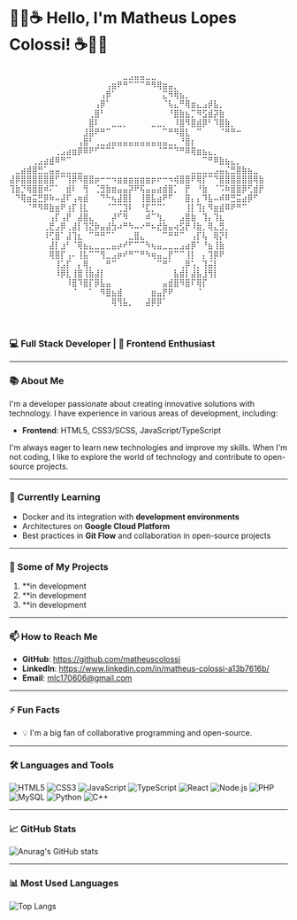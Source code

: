 # 🧙‍♂️☕ Hello, I'm Matheus Lopes Colossi! ☕🧙‍♂️
⠀⠀⠀⠀⠀⠀⠀⠀⠀⠀⠀⠀⠀⠀⠀⠀⠀⠀⠀⠀⣀⣠⣤⣤⣀⣀⠀⠀⠀⠀⠀⠀⠀⠀⠀⠀⠀⠀⠀⠀⠀⠀⠀⠀⠀
⠀⠀⠀⠀⠀⠀⠀⠀⠀⠀⠀⠀⠀⠀⠀⠀⠀⢠⣶⠟⠛⠉⠉⠉⠛⠻⢿⣶⣤⡀⠀⠀⠀⠀⠀⠀⠀⠀⠀⠀⠀⠀⠀⠀⠀
⠀⠀⠀⠀⠀⠀⠀⠀⠀⠀⠀⠀⠀⠀⠀⠀⢠⡿⠁⠀⠀⠀⠀⠀⠀⠀⠀⣍⠻⢿⣦⡀⠀⠀⠀⠀⠀⠀⠀⠀⠀⠀⠀⠀⠀
⠀⠀⠀⠀⠀⠀⠀⠀⠀⠀⠀⠀⠀⠀⠀⢠⡿⠁⠀⠀⠀⠀⠀⠀⠀⠀⠀⠈⢧⣄⠛⢿⣶⣄⣠⡾⣧⡀⠀⠀⠀⠀⠀⠀⠀
⠀⠀⠀⠀⠀⠀⠀⠀⠀⠀⠀⠀⠀⠀⢀⣿⠃⠀⠀⠀⠀⠀⠀⠀⠀⠀⠀⠀⠘⣿⣷⣦⡉⠻⣫⣾⡽⣷⠀⠀⠀⠀⠀⠀⠀
⠀⠀⠀⠀⠀⠀⠀⠀⠀⠀⠀⠀⠀⠀⣿⠇⠀⠀⣀⣀⡀⠀⠀⠀⠀⣀⣀⡀⠀⠸⣿⠻⣿⣾⡿⠃⠹⣿⣷⡀⠀⠀⠀⠀⠀
⠀⠀⠀⠀⠀⠀⠀⠀⠀⠀⠀⠀⠀⣸⣿⠟⠛⠉⠀⠀⠀⠀⠀⠀⠀⠀⠀⠉⠛⠻⣿⣇⠀⠉⠀⠀⠀⠈⠛⠛⠒⠀⠀⠀⠀
⠀⠀⠀⠀⠀⠀⠀⠀⠀⠀⠀⠀⢠⣿⠃⢀⣀⣠⣤⣤⣤⣤⣤⣤⣤⣤⣤⣤⣀⡀⠘⣿⡆⠀⠀⠀⠀⠀⠀⠀⠀⠀⠀⠀⠀
⠀⠀⠀⠀⠀⠀⠀⠀⢀⣠⣴⣶⡿⠿⠟⠋⠉⠉⠁⠀⠀⠀⠀⠀⠀⠀⠈⠉⠉⠙⠛⠿⢿⣶⣦⣄⡀⠀⠀⠀⠀⠀⠀⠀⠀
⠀⠀⠀⠀⢀⣠⣴⣾⠿⠛⠉⠀⠀⠀⠀⠀⠀⠀⠀⠀⠀⠀⠀⠀⠀⠀⠀⠀⠀⠀⠀⠀⠀⠀⠉⠛⠿⣷⣦⣄⡀⠀⠀⠀⠀
⠀⣀⣴⣾⣿⣛⣁⣤⣤⣀⣀⣀⣀⠀⠀⠀⠀⠀⠀⠀⠀⠀⠀⠀⠀⠀⠀⠀⠀⠀⠀⠀⣀⣀⣀⣀⣠⣤⣌⣛⣿⣷⣦⣀⠀
⣼⡿⣿⣿⣿⣿⣿⣿⠋⠉⢹⡿⠻⣿⣿⡶⠒⠒⠲⣶⣶⣶⣶⣶⣶⡶⠖⠒⠲⢾⣿⣿⠟⢿⡏⠉⠙⣿⣿⣿⣿⣿⣿⢿⣷
⢹⣷⡙⢿⣿⣿⠾⠍⠁⠀⣾⠇⠀⢻⠀⢈⣻⣷⣶⣤⣤⡽⠟⢯⣤⣤⣴⣾⣿⡁⠀⡟⠀⠘⣷⠀⠈⠩⠷⣿⣿⡿⢋⣾⡟
⠀⠙⢿⣶⣭⣛⡿⠷⠤⣼⠏⢠⢶⣾⠀⠀⠙⠓⢦⣼⣿⡇⠀⢸⣿⣧⣴⠟⠋⠀⠀⣿⡄⡄⠹⣧⠤⠾⠿⣛⣭⣴⡿⠋⠀
⠀⠀⠀⠈⠛⠻⠿⣷⣶⠟⢰⡏⢸⣇⠀⠀⠀⠈⠉⢉⣹⠇⠀⠘⣏⡉⠉⠁⠀⠀⠀⢸⡇⢹⡆⠻⣶⣾⠿⠟⠛⠉⠀⠀⠀
⠀⠀⠀⠀⠀⠀⠀⢠⡏⢠⡟⠀⣼⣿⣄⠀⠀⠀⡼⠋⠻⠀⠀⠀⠾⠉⢳⡀⠀⠀⣠⣿⣷⠀⢹⡄⢹⣆⠀⠀⠀⠀⠀⠀⠀
⠀⠀⠀⠀⠀⠀⢀⣟⣠⡿⢀⣼⡇⢹⣝⡷⣤⣼⣳⠴⠛⠳⠤⠔⠛⠦⣞⣷⣤⢴⣫⡟⠸⣷⡀⢿⣄⣻⡀⠀⠀⠀⠀⠀⠀
⠀⠀⠀⠀⠀⠀⠸⢋⣿⠁⣼⢹⣆⠀⠉⠛⠛⠉⠁⠀⠀⣀⣿⣄⠀⠀⠀⠉⠛⠛⠉⠀⢠⡏⢧⠀⢿⡝⠇⠀⠀⠀⠀⠀⠀
⠀⠀⠀⠀⠀⠀⠀⣼⡇⣰⠃⠈⢿⣦⣄⣀⣀⣀⣤⡴⠞⠋⠉⠉⠳⢦⣤⣀⣀⣀⣠⣴⡿⠁⠘⣦⢸⣷⠀⠀⠀⠀⠀⠀⠀
⠀⠀⠀⠀⠀⠀⠀⢿⣿⡏⢠⠄⢸⣧⠉⠉⢻⣀⣠⡶⠞⠛⠉⠛⠳⢶⣤⣀⡟⠉⠉⢸⡇⠀⡄⢹⡿⠟⠀⠀⠀⠀⠀⠀⠀
⠀⠀⠀⠀⠀⠀⠀⠀⢸⣡⡏⠀⡄⢿⡀⠀⠀⠛⠉⠀⠀⠀⠀⠀⠀⠀⠉⠛⠁⠀⢀⡿⢡⡀⢹⣬⡇⠀⠀⠀⠀⠀⠀⠀⠀
⠀⠀⠀⠀⠀⠀⠀⠀⠸⡿⣇⢸⣿⢸⣷⣼⡇⠀⠀⠀⠀⠀⠀⠀⠀⠀⠀⠀⠀⣧⣾⡇⣼⣧⣸⢻⡇⠀⠀⠀⠀⠀⠀⠀⠀
⠀⠀⠀⠀⠀⠀⠀⠀⠀⠀⠸⣿⠹⣿⡏⡿⣧⣤⠀⠀⠀⠀⠀⠀⠀⠀⠀⣤⣾⣿⠻⣿⠏⢿⡏⠀⠀⠀⠀⠀⠀⠀⠀⠀⠀
⠀⠀⠀⠀⠀⠀⠀⠀⠀⠀⠀⠈⠀⠀⠁⠀⠻⣿⣦⣾⠀⠀⠀⠀⠀⣶⣤⡟⠟⠀⠀⠀⠀⠈⠀⠀⠀⠀⠀⠀⠀⠀⠀⠀⠀
⠀⠀⠀⠀⠀⠀⠀⠀⠀⠀⠀⠀⠀⠀⠀⠀⠀⠀⢿⢻⣧⡀⠀⠀⣼⡿⡿⠁⠀⠀⠀⠀⠀⠀⠀⠀⠀⠀⠀⠀⠀⠀⠀⠀⠀
⠀⠀⠀⠀⠀⠀⠀⠀⠀⠀⠀⠀⠀⠀⠀⠀⠀⠀⠀⠀⠀⠀⠀⠀⠀⠀⠀⠀⠀⠀
⠀⠀⠀⠀⠀⠀⠀⠀⠀⠀⠀⠀⠀⠀⠀⠀⠀⠀⠀⠀⠀⠀⠀⠀⠀⠀⠀⠀⠀⠀⠀⠀


### 💻 Full Stack Developer | 🎨 Frontend Enthusiast 

---

### 📚 About Me

I'm a developer passionate about creating innovative solutions with technology. I have experience in various areas of development, including:

- **Frontend**: HTML5, CSS3/SCSS, JavaScript/TypeScript

I'm always eager to learn new technologies and improve my skills. When I'm not coding, I like to explore the world of technology and contribute to open-source projects.

---

### 🌱 Currently Learning

- Docker and its integration with **development environments**
- Architectures on **Google Cloud Platform**
- Best practices in **Git Flow** and collaboration in open-source projects

---

### 🚀 Some of My Projects

1. **in development
2. **in development
3. **in development
---

### 📫 How to Reach Me

- **GitHub**: https://github.com/matheuscolossi
- **LinkedIn**: https://www.linkedin.com/in/matheus-colossi-a13b7616b/
- **Email**: mlc170606@gmail.com

---

### ⚡ Fun Facts

- 💡 I'm a big fan of collaborative programming and open-source.

---

### 🛠️ Languages and Tools

![HTML5](https://img.shields.io/badge/-HTML5-E34F26?style=flat&logo=html5&logoColor=white)
![CSS3](https://img.shields.io/badge/-CSS3-1572B6?style=flat&logo=css3&logoColor=white)
![JavaScript](https://img.shields.io/badge/-JavaScript-F7DF1E?style=flat&logo=javascript&logoColor=black)
![TypeScript](https://img.shields.io/badge/-TypeScript-007ACC?style=flat&logo=typescript&logoColor=white)
![React](https://img.shields.io/badge/-React-61DAFB?style=flat&logo=react&logoColor=white)
![Node.js](https://img.shields.io/badge/-Node.js-339933?style=flat&logo=node.js&logoColor=white)
![PHP](https://img.shields.io/badge/-PHP-777BB4?style=flat&logo=php&logoColor=white)
![MySQL](https://img.shields.io/badge/-MySQL-4479A1?style=flat&logo=mysql&logoColor=white)
![Python](https://img.shields.io/badge/-Python-3776AB?style=flat&logo=python&logoColor=white)
![C++](https://img.shields.io/badge/-C++-00599C?style=flat&logo=c%2B%2B&logoColor=white)



---

### 📈 GitHub Stats

![Anurag's GitHub stats](https://github-readme-stats.vercel.app/api?username=matheuscolossi&show_icons=true&theme=radical)

---

### 📊 Most Used Languages

![Top Langs](https://github-readme-stats.vercel.app/api/top-langs/?username=matheuscolossi&layout=compact&theme=radical)
